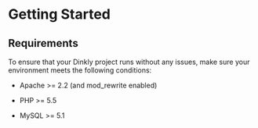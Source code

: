 Getting Started
===============

Requirements
------------

To ensure that your Dinkly project runs without any issues, make sure your environment meets the following conditions:

  * Apache >= 2.2 (and mod_rewrite enabled)

  * PHP >= 5.5

  * MySQL >= 5.1